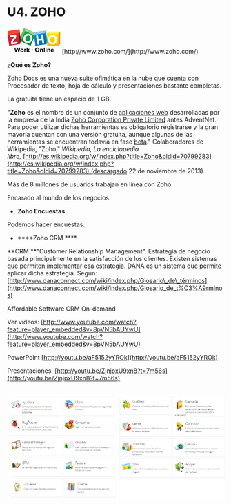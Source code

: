 # U4. ZOHO


[![Logo Zoho](img/zohologo.png "ZOHO")](http://www.zoho.com/ "Ir a la web de Zoho http://www.zoho.com/") [http://www.zoho.com/](http://www.zoho.com/)


**¿Qué es Zoho?**

Zoho Docs es una nueva suite ofimática en la nube que cuenta con Procesador de texto, hoja de cálculo y presentaciones bastante completas.

La gratuita tiene un espacio de 1 GB.

"**Zoho** es el nombre de un conjunto de [aplicaciones web](http://es.wikipedia.org/wiki/Aplicaci%C3%B3n_Web "Aplicación Web") desarrolladas por la empresa de la India [Zoho Corporation Private Limited](http://es.wikipedia.org/w/index.php?title=Zoho_Corporation_Private_Limited&action=edit&redlink=1 "Zoho Corporation Private Limited (aún no redactado)") antes AdventNet. Para poder utilizar dichas herramientas es obligatorio registrarse y la gran mayoría cuentan con una versión gratuita, aunque algunas de las herramientas se encuentran todavía en fase [beta](http://es.wikipedia.org/wiki/Beta "Beta")." Colaboradores de Wikipedia, "Zoho," _Wikipedia, La enciclopedia libre,_ [http://es.wikipedia.org/w/index.php?title=Zoho&oldid=70799283](http://es.wikipedia.org/w/index.php?title=Zoho&oldid=70799283) (descargado 22 de noviembre de 2013).

Más de 8 millones de usuarios trabajan en línea con Zoho

Encarado al mundo de los negocios.

*   **Zoho Encuestas**

Podemos hacer encuestas.

*   ****Zoho CRM ****

**CRM **"Customer Relationship Management". Estrategia de negocio basada principalmente en la satisfacción de los clientes. Existen sistemas que permiten implementar esa estrategia. DANA es un sistema que permite aplicar dicha estrategia. Según:[http://www.danaconnect.com/wiki/index.php/Glosario\_de\_términos](http://www.danaconnect.com/wiki/index.php/Glosario_de_t%C3%A9rminos)

Affordable Software CRM On-demand

Ver videos: [http://www.youtube.com/watch?feature=player_embedded&v=8pVN5bAUYwU](http://www.youtube.com/watch?feature=player_embedded&v=8pVN5bAUYwU)

PowerPoint [http://youtu.be/aF5152yYROk](http://youtu.be/aF5152yYROk)

Presentaciones: [http://youtu.be/ZjnjpxU9xn8?t=7m56s](http://youtu.be/ZjnjpxU9xn8?t=7m56s)


 ![Producto ZOHO](img/zoho.png "Zoho")


